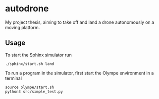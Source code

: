# autodrone
My project thesis, aiming to take off and land a drone autonomously on a moving
platform.

## Usage

To start the Sphinx simulator run

```
./sphinx/start.sh land
```

To run a program in the simulator, first start the Olympe environment in a 
terminal

```
source olympe/start.sh
python3 src/simple_test.py
```
